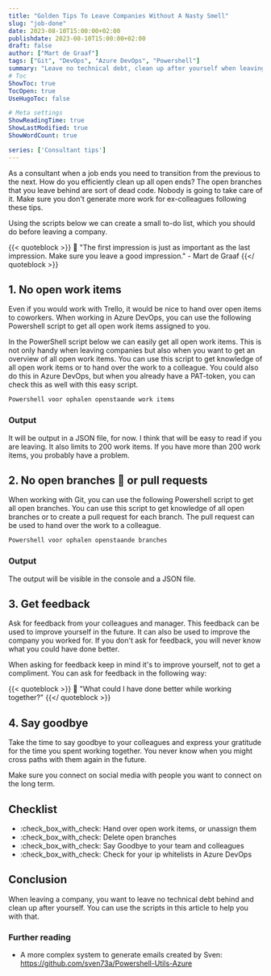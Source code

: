 ```yaml
---
title: "Golden Tips To Leave Companies Without A Nasty Smell"
slug: "job-done"
date: 2023-08-10T15:00:00+02:00
publishdate: 2023-08-10T15:00:00+02:00
draft: false
author: ["Mart de Graaf"]
tags: ["Git", "DevOps", "Azure DevOps", "Powershell"]
summary: "Leave no technical debt, clean up after yourself when leaving a company. The first impression is just as important as the last impression."
# Toc
ShowToc: true
TocOpen: true
UseHugoToc: false

# Meta settings
ShowReadingTime: true
ShowLastModified: true
ShowWordCount: true

series: ['Consultant tips']
---
```


As a consultant when a job ends you need to transition from the previous to the next. How do you efficiently clean up all open ends? The open branches that you leave behind are sort of dead code. Nobody is going to take care of it. Make sure you don't generate more work for ex-colleagues following these tips.

Using the scripts below we can create a small to-do list, which you should do before leaving a company.

{{< quoteblock >}}
💬 "The first impression is just as important as the last impression. Make sure you leave a good impression." - Mart de Graaf
{{</ quoteblock >}}

## 1. No open work items

Even if you would work with Trello, it would be nice to hand over open items to coworkers. When working in Azure DevOps, you can use the following Powershell script to get all open work items assigned to you.

In the PowerShell script below we can easily get all open work items. This is not only handy when leaving companies but also when you want to get an overview of all open work items. You can use this script to get knowledge of all open work items or to hand over the work to a colleague. You could also do this in Azure DevOps, but when you already have a PAT-token, you can check this as well with this easy script.

```PowerShell {linenos=table,file="OpenWorkItems.ps1"}
Powershell voor ophalen openstaande work items
```

### Output

It will be output in a JSON file, for now. I think that will be easy to read if you are leaving. It also limits to 200 work items. If you have more than 200 work items, you probably have a problem.

## 2. No open branches :broccoli: or pull requests

When working with Git, you can use the following Powershell script to get all open branches. You can use this script to get knowledge of all open branches or to create a pull request for each branch. The pull request can be used to hand over the work to a colleague.

```PowerShell {linenos=table,file=OpenBranches.ps1}
Powershell voor ophalen openstaande branches
```

### Output

The output will be visible in the console and a JSON file.

## 3. Get feedback

Ask for feedback from your colleagues and manager. This feedback can be used to improve yourself in the future. It can also be used to improve the company you worked for. If you don't ask for feedback, you will never know what you could have done better.

When asking for feedback keep in mind it's to improve yourself, not to get a compliment. You can ask for feedback in the following way:

{{< quoteblock >}}
💬 "What could I have done better while working together?"
{{</ quoteblock >}}

## 4. Say goodbye

Take the time to say goodbye to your colleagues and express your gratitude for the time you spent working together. You never know when you might cross paths with them again in the future.

Make sure you connect on social media with people you want to connect on the long term.

## Checklist

- :check_box_with_check: Hand over open work items, or unassign them
- :check_box_with_check: Delete open branches
- :check_box_with_check: Say Goodbye to your team and colleagues
- :check_box_with_check: Check for your ip whitelists in Azure DevOps

## Conclusion

When leaving a company, you want to leave no technical debt behind and clean up after yourself. You can use the scripts in this article to help you with that.

### Further reading

- A more complex system to generate emails created by Sven: https://github.com/sven73a/Powershell-Utils-Azure


<!-- 
### Wishlist
- Branch has PR open?
- Work Item has PR open?
- can we make DORA metrics using Powershell AZ DO API?
-->
